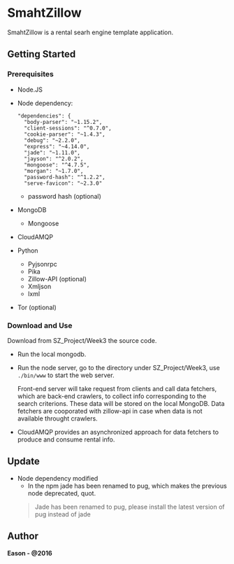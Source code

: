 # SmahtZillow

SmahtZillow is a rental searh engine template application.

## Getting Started

### Prerequisites
- Node.JS
- Node dependency:
  ```
  "dependencies": {
    "body-parser": "~1.15.2",
    "client-sessions": "^0.7.0",
    "cookie-parser": "~1.4.3",
    "debug": "~2.2.0",
    "express": "~4.14.0",
    "jade": "~1.11.0",
    "jayson": "^2.0.2",
    "mongoose": "^4.7.5",
    "morgan": "~1.7.0",
    "password-hash": "^1.2.2",
    "serve-favicon": "~2.3.0"
  ```
  - password hash (optional)
  
- MongoDB
  - Mongoose
  
- CloudAMQP

- Python
  - Pyjsonrpc
  - Pika
  - Zillow-API (optional)
  - Xmljson
  - lxml
  
- Tor (optional)

### Download and Use

Download from SZ_Project/Week3 the source code.

- Run the local mongodb.

- Run the node server, go to the directory under SZ_Project/Week3, use ```./bin/www``` to start the web server.

  Front-end server will take request from clients and call data fetchers, which are back-end crawlers, to collect info corresponding to the search criterions. These data will be stored on the local MongoDB. Data fetchers are cooporated with zillow-api in case when data is not available throught crawlers.

- CloudAMQP provides an asynchronized approach for data fetchers to produce and consume rental info.

## Update
- Node dependency modified
  - In the npm jade has been renamed to pug, which makes the previous node deprecated, quot.
  > Jade has been renamed to pug, please install the latest version of pug instead of jade

## Author

**Eason - @2016**
